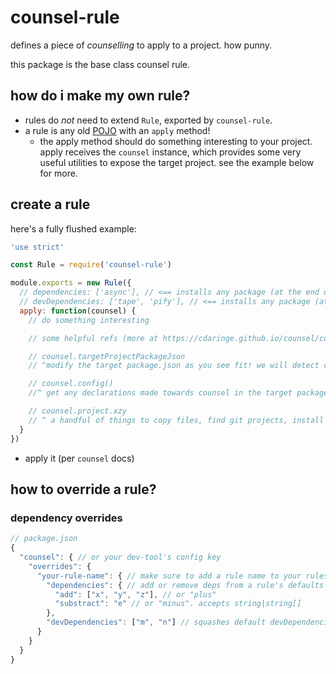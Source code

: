 # counsel-rule

defines a piece of _counselling_ to apply to a project.  how punny.

this package is the base class counsel rule.

## how do i make my own rule?

  - rules do _not_ need to extend `Rule`, exported by `counsel-rule`.
  - a rule is any old [POJO](https://en.wikipedia.org/wiki/Plain_Old_Java_Object) with an `apply` method!
    - the apply method should do something interesting to your project.  apply receives the `counsel` instance, which provides some very useful utilities to expose the target project.  see the example below for more.

## create a rule

here's a fully flushed example:

```js
'use strict'

const Rule = require('counsel-rule')

module.exports = new Rule({
  // dependencies: ['async'], // <== installs any package (at the end of the rule apply chain)
  // devDependencies: ['tape', 'pify'], // <== installs any package (at the end of the rule apply chain)
  apply: function(counsel) {
    // do something interesting

    // some helpful refs (more at https://cdaringe.github.io/counsel/counsel/)

    // counsel.targetProjectPackageJson
    // ^modify the target package.json as you see fit! we will detect changes and write it

    // counsel.config()
    //^ get any declarations made towards counsel in the target package's package.json

    // counsel.project.xzy
    // ^ a handful of things to copy files, find git projects, install git hooks, and more
  }
})
```

- apply it (per `counsel` docs)


## how to override a rule?

### dependency overrides

```js
// package.json
{
  "counsel": { // or your dev-tool's config key
    "overrides": {
      "your-rule-name": { // make sure to add a rule name to your rules!
        "dependencies": { // add or remove deps from a rule's defaults
          "add": ["x", "y", "z"], // or "plus"
          "substract": "e" // or "minus". accepts string|string[]
        },
        "devDependencies": ["m", "n"] // squashes default devDependencies
      }
    }
  }
}
```
